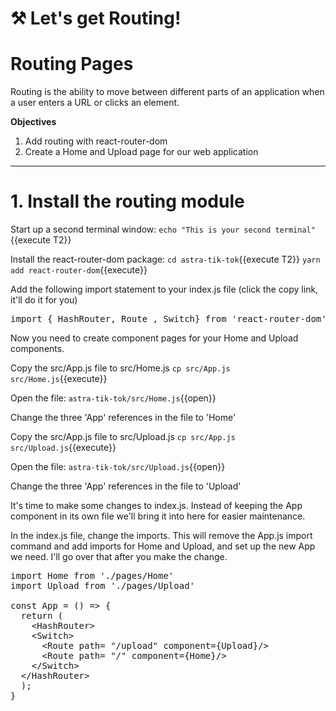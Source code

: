 # ⚒️ Let's get Routing!

# Routing Pages
Routing is the ability to move between different parts of an application when a user enters a URL or clicks an element.

**Objectives**
1. Add routing with react-router-dom
2. Create a Home and Upload page for our web application

---

# 1. Install the routing module

Start up a second terminal window:
`echo "This is your second terminal"`{{execute T2}}

Install the react-router-dom package:
`cd astra-tik-tok`{{execute T2}}
`yarn add react-router-dom`{{execute}}

Add the following import statement to your index.js file (click the copy link, it'll do it for you)
<pre class="file" data-filename="astra-tik-tok/src/index.js" data-target="prepend">import { HashRouter, Route , Switch} from 'react-router-dom'</pre>

Now you need to create component pages for your Home and Upload components.

Copy the src/App.js file to src/Home.js
`cp src/App.js src/Home.js`{{execute}}

Open the file: `astra-tik-tok/src/Home.js`{{open}}

Change the three 'App' references in the file to 'Home'

Copy the src/App.js file to src/Upload.js
`cp src/App.js src/Upload.js`{{execute}}

Open the file: `astra-tik-tok/src/Upload.js`{{open}}

Change the three 'App' references in the file to 'Upload'

It's time to make some changes to index.js.  Instead of keeping the App component in its own file we'll bring it into here for easier maintenance.

In the index.js file, change the imports.  This will remove the App.js import command and add imports for Home and Upload, and set up the new App we need.  I'll go over that after you make the change.

<pre class="file" data-filename="astra-tik-toc/src/index.js" data-target="insert"  data-marker="import App from './App';">
import Home from './pages/Home'
import Upload from './pages/Upload'

const App = () => {
  return (
    &lt;HashRouter&gt;
    &lt;Switch&gt;
      &lt;Route path= "/upload" component={Upload}/&gt;
      &lt;Route path= "/" component={Home}/&gt;
    &lt;/Switch&gt;
  &lt;/HashRouter&gt;
  );
}
</pre>
